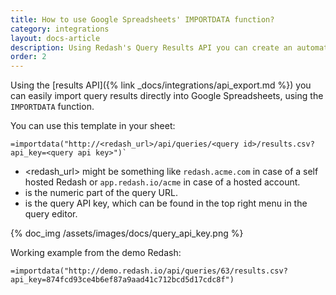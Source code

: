 ```yaml
---
title: How to use Google Spreadsheets' IMPORTDATA function?
category: integrations
layout: docs-article
description: Using Redash's Query Results API you can create an automatically updating Google Spreadsheets document.
order: 2
---
```


Using the [results API]({% link _docs/integrations/api_export.md %}) you can easily import query results directly into Google Spreadsheets, using the `IMPORTDATA` function.

You can use this template in your sheet:

```
=importdata("http://<redash_url>/api/queries/<query id>/results.csv?api_key=<query api key>")`
```

* <redash_url> might be something like `redash.acme.com` in case of a self hosted Redash or `app.redash.io/acme` in case of a hosted account.
* <query id> is the numeric part of the query URL.
* <query api key> is the query API key, which can be found in the top right menu in the query editor.

{% doc_img /assets/images/docs/query_api_key.png %}

Working example from the demo Redash: 

```
=importdata("http://demo.redash.io/api/queries/63/results.csv?api_key=874fcd93ce4b6ef87a9aad41c712bcd5d17cdc8f")
```
